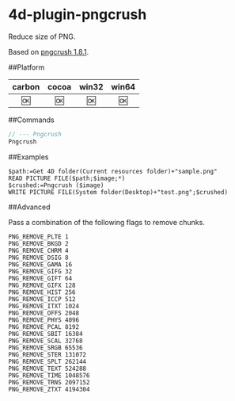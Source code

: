 # 4d-plugin-pngcrush
Reduce size of PNG.

Based on [pngcrush 1.8.1](http://pmt.sourceforge.net/pngcrush/).

##Platform

| carbon | cocoa | win32 | win64 |
|:------:|:-----:|:---------:|:---------:|
|🆗|🆗|🆗|🆗|

##Commands

```c
// --- Pngcrush
Pngcrush
```

##Examples

```
$path:=Get 4D folder(Current resources folder)+"sample.png"
READ PICTURE FILE($path;$image;*)
$crushed:=Pngcrush ($image)
WRITE PICTURE FILE(System folder(Desktop)+"test.png";$crushed)
```

##Advanced

Pass a combination of the following flags to remove chunks.

```
PNG_REMOVE_PLTE 1
PNG_REMOVE_BKGD	2
PNG_REMOVE_CHRM 4
PNG_REMOVE_DSIG 8
PNG_REMOVE_GAMA 16
PNG_REMOVE_GIFG 32
PNG_REMOVE_GIFT 64
PNG_REMOVE_GIFX 128
PNG_REMOVE_HIST 256
PNG_REMOVE_ICCP 512
PNG_REMOVE_ITXT 1024
PNG_REMOVE_OFFS 2048
PNG_REMOVE_PHYS 4096
PNG_REMOVE_PCAL 8192
PNG_REMOVE_SBIT 16384
PNG_REMOVE_SCAL 32768
PNG_REMOVE_SRGB 65536
PNG_REMOVE_STER 131072
PNG_REMOVE_SPLT 262144
PNG_REMOVE_TEXT 524288
PNG_REMOVE_TIME 1048576
PNG_REMOVE_TRNS 2097152
PNG_REMOVE_ZTXT 4194304
```
